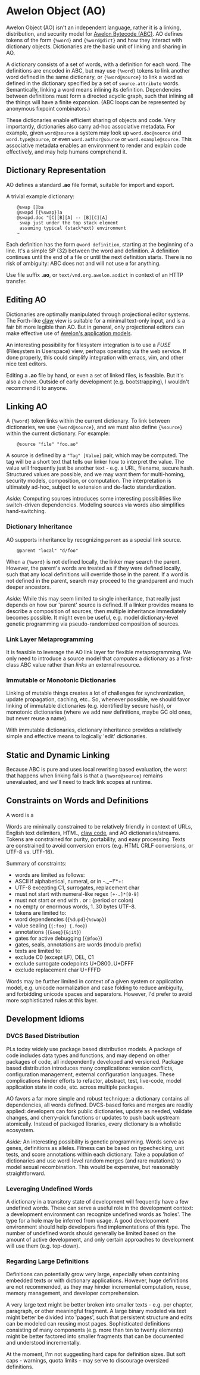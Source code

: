 # Awelon Object (AO)

Awelon Object (AO) isn't an independent language, rather it is a linking, distribution, and security model for [Awelon Bytecode (ABC)](AboutABC.md). AO defines tokens of the form `{%word}` and `{%word@dict}` and how they interact with dictionary objects. Dictionaries are the basic unit of linking and sharing in AO. 

A dictionary consists of a set of words, with a definition for each word. The definitions are encoded in ABC, but may use `{%word}` tokens to link another word defined in the same dictionary, or `{%word@source}` to link a word as defined in the dictionary specified by a set of `source.attribute` words. Semantically, linking a word means inlining its definition. Dependencies between definitions must form a directed acyclic graph, such that inlining all the things will have a finite expansion. (ABC loops can be represented by anonymous fixpoint combinators.)

These dictionaries enable efficient sharing of objects and code. Very importantly, dictionaries also carry ad-hoc associative metadata. For example, given `word@source` a system may look up `word.doc@source` and `word.type@source`, or even `word.author@source` or `word.example@source`. This associative metadata enables an environment to render and explain code effectively, and may help humans comprehend it.

## Dictionary Representation

AO defines a standard **.ao** file format, suitable for import and export. 

A trivial example dictionary:

        @swap []ba
        @swapd [{%swap}]a
        @swapd.doc "[C][B][A] -- [B][C][A]
         swap just under the top stack element
         assuming typical (stack*ext) environment
        ~

Each definition has the form `@word definition`, starting at the beginning of a line. It's a simple SP (32) between the word and definition. A definition continues until the end of a file or until the next definition starts. There is no risk of ambiguity: ABC does not and will not use `@` for anything.

Use file suffix **.ao**, or `text/vnd.org.awelon.aodict` in context of an HTTP transfer.

## Editing AO

Dictionaries are optimally manipulated through projectional editor systems. The Forth-like [claw](CommandLine.md) view is suitable for a minimal text-only input, and is a fair bit more legible than AO. But in general, only projectional editors can make effective use of [Awelon's application models](ApplicationModel.md). 

An interesting possibility for filesystem integration is to use a *FUSE* (Filesystem in Userspace) view, perhaps operating via the web service. If done properly, this could simplify integration with emacs, vim, and other nice text editors.

Editing a **.ao** file by hand, or even a set of linked files, is feasible. But it's also a chore. Outside of early development (e.g. bootstrapping), I wouldn't recommend it to anyone.

## Linking AO

A `{%word}` token links within the current dictionary. To link between dictionaries, we use `{%word@source}`, and we must also define `{%source}` within the current dictionary. For example:

        @source "file" "foo.ao"

A source is defined by a `"Tag" [Value]` pair, which may be computed. The tag will be a short text that tells our linker how to interpret the value. The value will frequently just be another text - e.g. a URL, filename, secure hash. Structured values are possible, and we may want them for multi-homing, security models, composition, or computation. The interpretation is ultimately ad-hoc, subject to extension and de-facto standardization. 

*Aside:* Computing sources introduces some interesting possibilities like switch-driven dependencies. Modeling sources via words also simplifies hand-switching.

### Dictionary Inheritance

AO supports inheritance by recognizing `parent` as a special link source.

        @parent "local" "d/foo"

When a `{%word}` is not defined locally, the linker may search the parent. However, the parent's words are treated as if they were defined locally, such that any local definitions will override those in the parent. If a word is not defined in the parent, search may proceed to the grandparent and much deeper ancestors. 

*Aside:* While this may seem limited to single inheritance, that really just depends on how our 'parent' source is defined. If a linker provides means to describe a composition of sources, then multiple inheritance immediately becomes possible. It might even be useful, e.g. model dictionary-level genetic programming via pseudo-randomized composition of sources.

### Link Layer Metaprogramming

It is feasible to leverage the AO link layer for flexible metaprogramming. We only need to introduce a source model that *computes* a dictionary as a first-class ABC value rather than *links* an external resource.

### Immutable or Monotonic Dictionaries

Linking of mutable things creates a lot of challenges for synchronization, update propagation, caching, etc.. So, whenever possible, we should favor linking of immutable dictionaries (e.g. identified by secure hash), or monotonic dictionaries (where we add new definitions, maybe GC old ones, but never reuse a name).

With immutable dictionaries, dictionary inheritance provides a relatively simple and effective means to logically 'edit' dictionaries.

## Static and Dynamic Linking



Because ABC is pure and uses local rewriting based evaluation, the worst that happens when linking fails is that a `{%word@source}` remains unevaluated, and we'll need to track link scopes at runtime.

## Constraints on Words and Definitions

A word is a

Words are minimally constrained to be relatively friendly in context of URLs, English text delimiters, HTML, [claw code](CommandLine.md), and AO dictionaries/streams. Tokens are constrained for purity, portability, and easy processing. Texts are constrained to avoid conversion errors (e.g. HTML CRLF conversions, or UTF-8 vs. UTF-16). 

Summary of constraints:

* words are limited as follows:
 * ASCII if alphabetical, numeral, or in -._~!'*+:
 * UTF-8 excepting C1, surrogates, replacement char
 * must not start with numeral-like regex `[+-.]*[0-9]` 
 * must not start or end with . or : (period or colon)
 * no empty or enormous words, 1..30 bytes UTF-8.
* tokens are limited to:
 * word dependencies (`{%dupd}{%swap}`)
 * value sealing (`{:foo} {.foo}`)
 * annotations (`{&seq}{&jit}`)
 * gates for active debugging (`{@foo}`)
 * gates, seals, annotations are words (modulo prefix)
* texts are limited to:
 * exclude C0 (except LF), DEL, C1
 * exclude surrogate codepoints U+D800..U+DFFF
 * exclude replacement char U+FFFD

Words may be further limited in context of a given system or application model, e.g. unicode normalization and case folding to reduce ambiguity, and forbidding unicode spaces and separators. However, I'd prefer to avoid more sophisticated rules at this layer.


## Development Idioms

### DVCS Based Distribution

PLs today widely use package based distribution models. A package of code includes data types and functions, and may depend on other packages of code, all independently developed and versioned. Package based distribution introduces many complications: version conflicts, configuration management, external configuration languages. These complications hinder efforts to refactor, abstract, test, live-code, model application state in code, etc. across multiple packages. 

AO favors a far more simple and robust technique: a dictionary contains all dependencies, all words defined. DVCS-based forks and merges are readily applied: developers can fork public dictionaries, update as needed, validate changes, and cherry-pick functions or updates to push back upstream atomically. Instead of packaged libraries, every dictionary is a wholistic ecosystem. 

*Aside:* An interesting possibility is genetic programming. Words serve as genes, definitions as alleles. Fitness can be based on typechecking, unit tests, and score annotations within each dictionary. Take a population of dictionaries and use word-level random merges (and rare mutations) to model sexual recombination. This would be expensive, but reasonably straightforward.

### Leveraging Undefined Words

A dictionary in a transitory state of development will frequently have a few undefined words. These can serve a useful role in the development context: a development environment can recognize undefined words as 'holes'. The type for a hole may be inferred from usage. A good developoment environment should help developers find implementations of this type. The number of undefined words should generally be limited based on the amount of active development, and only certain approaches to development will use them (e.g. top-down).

### Regarding Large Definitions

Definitions can potentially grow very large, especially when containing embedded texts or with dictionary applications. However, huge definitions are not recommended, as they may hinder incremental computation, reuse, memory management, and developer comprehension.

A very large text might be better broken into smaller texts - e.g. per chapter, paragraph, or other meaningful fragment. A large binary modeled via text might better be divided into 'pages', such that persistent structure and edits can be modeled can reusing most pages. Sophisticated definitions consisting of many components (e.g. more than ten to twenty elements) might be better factored into smaller fragments that can be documented and understood incrementally.

At the moment, I'm not suggesting hard caps for definition sizes. But soft caps - warnings, quota limits - may serve to discourage oversized definitions. 
